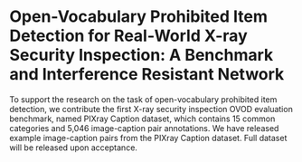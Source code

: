 # Open-Vocabulary Prohibited Item Detection for Real-World X-ray Security Inspection: A Benchmark and Interference Resistant Network
To support the research on the task of open-vocabulary prohibited item detection, we contribute the first X-ray security inspection OVOD evaluation benchmark, named PIXray Caption dataset, which contains 15 common categories and 5,046 image-caption pair annotations. We have released example image-caption pairs from the PIXray Caption dataset. Full dataset will be released upon acceptance.

